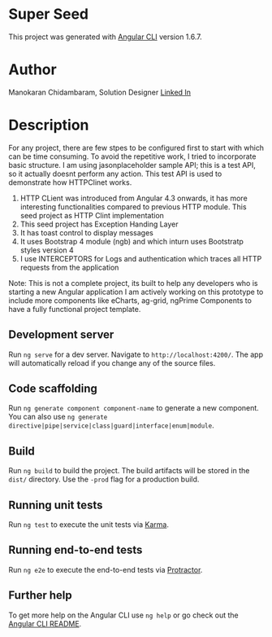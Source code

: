 # Super Seed

This project was generated with [Angular CLI](https://github.com/angular/angular-cli) version 1.6.7.

# Author

Manokaran Chidambaram,
Solution Designer
[Linked In](http://www.linkedin.com/in/manokaran-chidambaram-0bb79733)

# Description
For any project, there are few stpes to be configured first to start with which can be time consuming. To avoid the repetitive work, I tried to incorporate basic structure. I am using jasonplaceholder sample API; this is a test API, so it actually doesnt perform any action. This test API is used to demonstrate how HTTPClinet works.

1. HTTP CLient was introduced from Angular 4.3 onwards, it has more interesting functionalities compared to previous HTTP module. This seed project as HTTP Clint implementation
2. This seed project has Exception Handing Layer
3. It has toast control to display messages
4. It uses Bootstrap 4 module (ngb) and which inturn uses Bootstratp styles version 4
5. I use INTERCEPTORS for Logs and authentication which traces all HTTP requests from the application

Note: This is not a complete project, its built to help any developers who is starting a new Angular application
I am actively working on this prototype to include more components like eCharts, ag-grid, ngPrime Components to have a fully functional project template.


## Development server

Run `ng serve` for a dev server. Navigate to `http://localhost:4200/`. The app will automatically reload if you change any of the source files.

## Code scaffolding

Run `ng generate component component-name` to generate a new component. You can also use `ng generate directive|pipe|service|class|guard|interface|enum|module`.

## Build

Run `ng build` to build the project. The build artifacts will be stored in the `dist/` directory. Use the `-prod` flag for a production build.

## Running unit tests

Run `ng test` to execute the unit tests via [Karma](https://karma-runner.github.io).

## Running end-to-end tests

Run `ng e2e` to execute the end-to-end tests via [Protractor](http://www.protractortest.org/).

## Further help

To get more help on the Angular CLI use `ng help` or go check out the [Angular CLI README](https://github.com/angular/angular-cli/blob/master/README.md).
